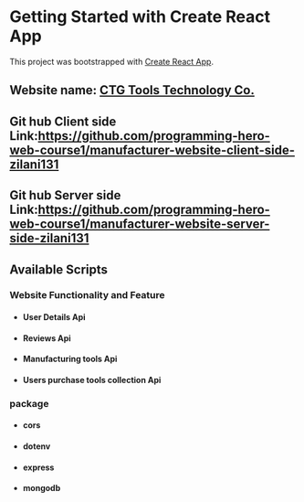 # Getting Started with Create React App

This project was bootstrapped with [Create React App](https://github.com/facebook/create-react-app).
## Website name: [CTG Tools Technology Co.](https://manufacturer-website-23b93.web.app/)
## Git hub Client side Link:https://github.com/programming-hero-web-course1/manufacturer-website-client-side-zilani131
## Git hub Server side Link:https://github.com/programming-hero-web-course1/manufacturer-website-server-side-zilani131
## Available Scripts
### Website Functionality and Feature
* #### User Details Api 
* #### Reviews Api
* #### Manufacturing tools Api
* #### Users purchase tools collection Api
### package
* #### cors
* #### dotenv
* #### express
* #### mongodb



